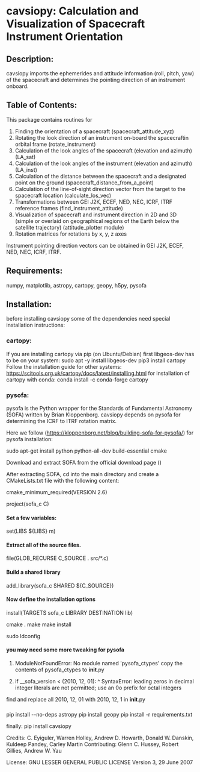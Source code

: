# cavsiopy: Calculation and Visualization of Spacecraft Instrument Orientation

## Description:
cavsiopy imports the ephemerides and attitude information (roll, pitch, yaw) of the spacecraft and determines the pointing direction of an instrument onboard.

## Table of Contents:
This package contains routines for
1. Finding the orientation of a spacecraft (spacecraft_attitude_xyz)
2. Rotating the look direction of an instrument on-board the spacecraftin orbital frame (rotate_instrument)
3. Calculation of the look angles of the spacecraft (elevation and azimuth) (LA_sat)
4. Calculation of the look angles of the instrument (elevation and azimuth) (LA_inst)
5. Calculation of the distance between the spacecraft and a designated point on the ground (spacecraft_distance_from_a_point)
6. Calculation of the line-of-sight direction vector from the target to the spacecraft location (calculate_los_vec)
7. Transformations between GEI J2K, ECEF, NED, NEC, ICRF, ITRF reference frames (find_instrument_attitude)
8. Visualization of spacecraft and instrument direction in 2D and 3D (simple or overlaid on geographical regions of the Earth below the satellite trajectory) (attitude_plotter module)
9. Rotation matrices for rotations by x, y, z axes

Instrument pointing direction vectors can be obtained in GEI J2K, ECEF, NED, NEC, ICRF, ITRF.

## Requirements:
numpy, matplotlib, astropy, cartopy, geopy, h5py, pysofa

## Installation:
before installing cavsiopy some of the dependencies need special installation instructions:

### cartopy:
If you are installing cartopy via pip (on Ubuntu/Debian) first libgeos-dev has to be on your system:
sudo apt -y install libgeos-dev
pip3 install cartopy 
Follow the installation guide for other systems: https://scitools.org.uk/cartopy/docs/latest/installing.html
for installation of cartopy with conda:
conda install -c conda-forge cartopy

### pysofa:
pysofa is the Python wrapper for the Standards of Fundamental Astronomy (SOFA)  written by Brian Kloppenborg.
cavsiopy depends on pysofa for determining the ICRF to ITRF rotation matrix.

Here we follow (https://kloppenborg.net/blog/building-sofa-for-pysofa/) for pysofa installation:

sudo apt-get install python python-all-dev build-essential cmake

Download and extract SOFA from the official download page ()

After extracting SOFA, cd into the main directory and create a CMakeLists.txt file with the following content:

cmake_minimum_required(VERSION 2.6)

project(sofa_c C)
  
####  Set a few variables:
set(LIBS ${LIBS} m)

#### Extract all of the source files.
file(GLOB_RECURSE C_SOURCE . src/*.c)

#### Build a shared library
add_library(sofa_c SHARED ${C_SOURCE})
  
#### Now define the installation options
install(TARGETS sofa_c LIBRARY DESTINATION lib)

cmake .
make
make install

sudo ldconfig

#### you may need some more tweaking for pysofa

1. ModuleNotFoundError: No module named 'pysofa_ctypes'
copy the contents of pysofa_ctypes to __init__.py

2. if __sofa_version < (2010, 12, 01):
                                   ^
SyntaxError: leading zeros in decimal integer literals are not permitted; use an 0o prefix for octal integers

find and replace all 2010, 12, 01 with 2010, 12, 1 in __init__.py

###
pip install --no-deps astropy
pip install geopy
pip install -r requirements.txt

finally:
pip install cavsiopy


Credits: C. Eyiguler, Warren Holley, Andrew D. Howarth, Donald W. Danskin, Kuldeep Pandey, Carley Martin
Contributing: Glenn C. Hussey, Robert Gillies, Andrew W. Yau

License: GNU LESSER GENERAL PUBLIC LICENSE Version 3, 29 June 2007
